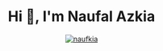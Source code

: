 <h1 align="center">Hi 👋, I'm Naufal Azkia</h1>

[//]: # (<h3 align="center">Cuman bisa PHP dan sedikit JS</h3>)
<p align="center"><a href="https://discord.com/users/438674921401483275" target="_blank" rel="noreferrer"><img align="center" src="https://lanyard.cnrad.dev/api/438674921401483275" alt="naufkia" /></a></p>

[//]: #  (<p align="center"><img align="center" src="https://streak-stats.demolab.com?user=naufkia&theme=dark&date_format=j%20M%5B%20Y%5D&type=png" alt="naufkia" /></p>)

[//]: #  (<p align="center"><a href="https://nauf.biz.id/donate" target="_blank"> <img align="center" src="https://cdn.buymeacoffee.com/buttons/v2/default-yellow.png" height="50" width="210" alt="Traktir" /></a></p>)


